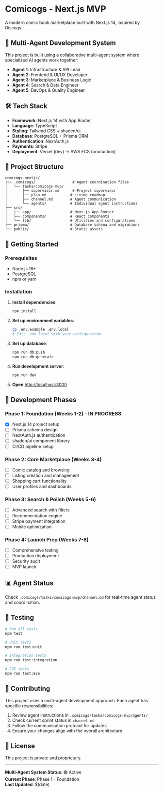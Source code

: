 # Comicogs - Next.js MVP

A modern comic book marketplace built with Next.js 14, inspired by Discogs.

## 🚀 Multi-Agent Development System

This project is built using a collaborative multi-agent system where specialized AI agents work together:

- **Agent 1**: Infrastructure & API Lead
- **Agent 2**: Frontend & UI/UX Developer  
- **Agent 3**: Marketplace & Business Logic
- **Agent 4**: Search & Data Engineer
- **Agent 5**: DevOps & Quality Engineer

## 🛠️ Tech Stack

- **Framework**: Next.js 14 with App Router
- **Language**: TypeScript
- **Styling**: Tailwind CSS + shadcn/ui
- **Database**: PostgreSQL + Prisma ORM
- **Authentication**: NextAuth.js
- **Payments**: Stripe
- **Deployment**: Vercel (dev) → AWS ECS (production)

## 📁 Project Structure

```
comicogs-nextjs/
├── .comicogs/                 # Agent coordination files
│   └── tasks/comicogs-mvp/
│       ├── supervisor.md      # Project supervisor
│       ├── plan.md           # Living roadmap
│       ├── channel.md        # Agent communication
│       └── agents/           # Individual agent instructions
├── src/
│   ├── app/                  # Next.js App Router
│   ├── components/           # React components
│   └── lib/                  # Utilities and configurations
├── prisma/                   # Database schema and migrations
└── public/                   # Static assets
```

## 🚦 Getting Started

### Prerequisites
- Node.js 18+
- PostgreSQL
- npm or yarn

### Installation

1. **Install dependencies**:
   ```bash
   npm install
   ```

2. **Set up environment variables**:
   ```bash
   cp .env.example .env.local
   # Edit .env.local with your configuration
   ```

3. **Set up database**:
   ```bash
   npm run db:push
   npm run db:generate
   ```

4. **Run development server**:
   ```bash
   npm run dev
   ```

5. **Open** [http://localhost:3000](http://localhost:3000)

## 🎯 Development Phases

### Phase 1: Foundation (Weeks 1-2) - IN PROGRESS
- [x] Next.js 14 project setup
- [ ] Prisma schema design
- [ ] NextAuth.js authentication
- [ ] shadcn/ui component library
- [ ] CI/CD pipeline setup

### Phase 2: Core Marketplace (Weeks 3-4)
- [ ] Comic catalog and browsing
- [ ] Listing creation and management
- [ ] Shopping cart functionality
- [ ] User profiles and dashboards

### Phase 3: Search & Polish (Weeks 5-6)
- [ ] Advanced search with filters
- [ ] Recommendation engine
- [ ] Stripe payment integration
- [ ] Mobile optimization

### Phase 4: Launch Prep (Weeks 7-8)
- [ ] Comprehensive testing
- [ ] Production deployment
- [ ] Security audit
- [ ] MVP launch

## 📊 Agent Status

Check `.comicogs/tasks/comicogs-mvp/channel.md` for real-time agent status and coordination.

## 🧪 Testing

```bash
# Run all tests
npm test

# Unit tests
npm run test:unit

# Integration tests  
npm run test:integration

# E2E tests
npm run test:e2e
```

## 📝 Contributing

This project uses a multi-agent development approach. Each agent has specific responsibilities:

1. Review agent instructions in `.comicogs/tasks/comicogs-mvp/agents/`
2. Check current sprint status in `channel.md`
3. Follow the communication protocol for updates
4. Ensure your changes align with the overall architecture

## 📄 License

This project is private and proprietary.

---

**Multi-Agent System Status**: 🟢 Active  
**Current Phase**: Phase 1 - Foundation  
**Last Updated**: $(date)
